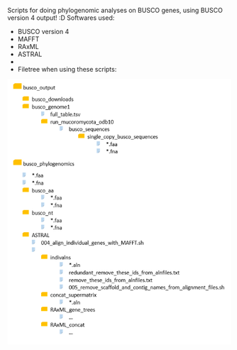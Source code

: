 Scripts for doing phylogenomic analyses on BUSCO genes, using BUSCO version 4 output! :D
Softwares used:
- BUSCO version 4
- MAFFT
- RAxML
- ASTRAL
-
- Filetree when using these scripts:

![Image](https://github.com/fernmoss/fungi_genome_scripts/blob/master/BUSCO_phylogenomics/busco_phylogenomics_filetree1.png)
